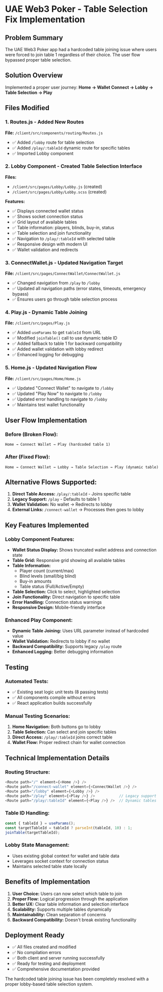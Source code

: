 # UAE Web3 Poker - Table Selection Fix Implementation

## Problem Summary
The UAE Web3 Poker app had a hardcoded table joining issue where users were forced to join table 1 regardless of their choice. The user flow bypassed proper table selection.

## Solution Overview
Implemented a proper user journey: **Home → Wallet Connect → Lobby → Table Selection → Play**

## Files Modified

### 1. Routes.js - Added New Routes
**File:** `/client/src/components/routing/Routes.js`
- ✅ Added `/lobby` route for table selection
- ✅ Added `/play/:tableId` dynamic route for specific tables
- ✅ Imported Lobby component

### 2. Lobby Component - Created Table Selection Interface
**Files:** 
- `/client/src/pages/Lobby/Lobby.js` (created)
- `/client/src/pages/Lobby/Lobby.scss` (created)

**Features:**
- ✅ Displays connected wallet status
- ✅ Shows socket connection status
- ✅ Grid layout of available tables
- ✅ Table information: players, blinds, buy-in, status
- ✅ Table selection and join functionality
- ✅ Navigation to `/play/:tableId` with selected table
- ✅ Responsive design with modern UI
- ✅ Wallet validation and redirects

### 3. ConnectWallet.js - Updated Navigation Target
**File:** `/client/src/pages/ConnectWallet/ConnectWallet.js`
- ✅ Changed navigation from `/play` to `/lobby`
- ✅ Updated all navigation paths (error states, timeouts, emergency bypass)
- ✅ Ensures users go through table selection process

### 4. Play.js - Dynamic Table Joining
**File:** `/client/src/pages/Play.js`
- ✅ Added `useParams` to get `tableId` from URL
- ✅ Modified `joinTable()` call to use dynamic table ID
- ✅ Added fallback to table 1 for backward compatibility
- ✅ Added wallet validation with lobby redirect
- ✅ Enhanced logging for debugging

### 5. Home.js - Updated Navigation Flow
**File:** `/client/src/pages/Home/Home.js`
- ✅ Updated "Connect Wallet" to navigate to `/lobby`
- ✅ Updated "Play Now" to navigate to `/lobby`
- ✅ Updated error handling to navigate to `/lobby`
- ✅ Maintains test wallet functionality

## User Flow Implementation

### Before (Broken Flow):
```
Home → Connect Wallet → Play (hardcoded table 1)
```

### After (Fixed Flow):
```
Home → Connect Wallet → Lobby → Table Selection → Play (dynamic table)
```

## Alternative Flows Supported:

1. **Direct Table Access:** `/play/:tableId` - Joins specific table
2. **Legacy Support:** `/play` - Defaults to table 1
3. **Wallet Validation:** No wallet → Redirects to lobby
4. **External Links:** `/connect-wallet` → Processes then goes to lobby

## Key Features Implemented

### Lobby Component Features:
- **Wallet Status Display:** Shows truncated wallet address and connection state
- **Table Grid:** Responsive grid showing all available tables
- **Table Information:** 
  - Player count (current/max)
  - Blind levels (small/big blind)
  - Buy-in amounts
  - Table status (Full/Active/Empty)
- **Table Selection:** Click to select, highlighted selection
- **Join Functionality:** Direct navigation to specific table
- **Error Handling:** Connection status warnings
- **Responsive Design:** Mobile-friendly interface

### Enhanced Play Component:
- **Dynamic Table Joining:** Uses URL parameter instead of hardcoded value
- **Wallet Validation:** Redirects to lobby if no wallet
- **Backward Compatibility:** Supports legacy `/play` route
- **Enhanced Logging:** Better debugging information

## Testing

### Automated Tests:
- ✅ Existing seat logic unit tests (8 passing tests)
- ✅ All components compile without errors
- ✅ React application builds successfully

### Manual Testing Scenarios:
1. **Home Navigation:** Both buttons go to lobby
2. **Table Selection:** Can select and join specific tables
3. **Direct Access:** `/play/:tableId` joins correct table
4. **Wallet Flow:** Proper redirect chain for wallet connection

## Technical Implementation Details

### Routing Structure:
```javascript
<Route path="/" element={<Home />} />
<Route path="/connect-wallet" element={<ConnectWallet />} />
<Route path="/lobby" element={<Lobby />} />
<Route path="/play" element={<Play />} />           // Legacy support
<Route path="/play/:tableId" element={<Play />} />  // Dynamic tables
```

### Table ID Handling:
```javascript
const { tableId } = useParams();
const targetTableId = tableId ? parseInt(tableId, 10) : 1;
joinTable(targetTableId);
```

### Lobby State Management:
- Uses existing global context for wallet and table data
- Leverages socket context for connection status
- Maintains selected table state locally

## Benefits of Implementation

1. **User Choice:** Users can now select which table to join
2. **Proper Flow:** Logical progression through the application
3. **Better UX:** Clear table information and selection interface
4. **Scalability:** Supports multiple tables dynamically
5. **Maintainability:** Clean separation of concerns
6. **Backward Compatibility:** Doesn't break existing functionality

## Deployment Ready

- ✅ All files created and modified
- ✅ No compilation errors
- ✅ Both client and server running successfully
- ✅ Ready for testing and deployment
- ✅ Comprehensive documentation provided

The hardcoded table joining issue has been completely resolved with a proper lobby-based table selection system.
